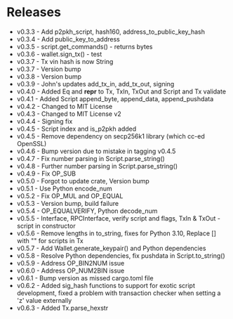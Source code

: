 # Releases
* v0.3.3 - Add p2pkh_script, hash160, address_to_public_key_hash
* v0.3.4 - Add public_key_to_address
* v0.3.5 - script.get_commands() - returns bytes
* v0.3.6 - wallet.sign_tx() - test
* v0.3.7 - Tx vin hash is now String
* v0.3.7 - Version bump
* v0.3.8 - Version bump
* v0.3.9 - John's updates add_tx_in, add_tx_out, signing
* v0.4.0 - Added Eq and __repr__ to Tx, TxIn, TxOut and Script and Tx validate
* v0.4.1 - Added Script append_byte, append_data, append_pushdata
* v0.4.2 - Changed to MIT License
* v0.4.3 - Changed to MIT License v2
* v0.4.4 - Signing fix
* v0.4.5 - Script index and is_p2pkh added
* v0.4.5 - Remove dependency on secp256k1 library (which cc-ed OpenSSL)
* v0.4.6 - Bump version due to mistake in tagging v0.4.5
* v0.4.7 - Fix number parsing in Script.parse_string()
* v0.4.8 - Further number parsing in Script.parse_string()
* v0.4.9 - Fix OP_SUB
* v0.5.0 - Forgot to update crate, Version bump
* v0.5.1 - Use Python encode_num
* v0.5.2 - Fix OP_MUL and OP_EQUAL
* v0.5.3 - Version bump, build failure
* v0.5.4 - OP_EQUALVERIFY, Python decode_num
* v0.5.5 - Interface, RPCInterface, verify script and flags, TxIn & TxOut - script in constructor
* v0.5.6 - Remove lengths in to_string, fixes for Python 3.10, Replace [] with "" for scripts in Tx
* v0.5.7 - Add Wallet.generate_keypair() and Python dependencies
* v0.5.8 - Resolve Python dependencies, fix pushdata in Script.to_string()
* v0.5.9 - Address OP_BIN2NUM issue
* v0.6.0 - Address OP_NUM2BIN issue
* v0.6.1 - Bump version as missed cargo.toml file
* v0.6.2 - Added sig_hash functions to support for exotic script development, fixed a problem with transaction checker when setting a 'z' value externally
* v0.6.3 - Added Tx.parse_hexstr